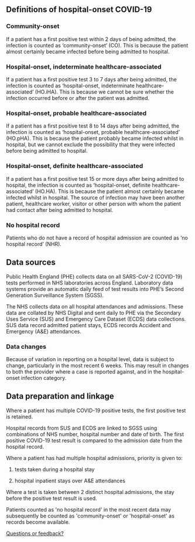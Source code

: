 ## Definitions of hospital-onset COVID-19

### Community-onset

If a patient has a first positive test within 2 days of being admitted, the infection is counted as ‘community-onset’ (CO). This is because the patient almost certainly became infected before being admitted to hospital.

### Hospital-onset, indeterminate healthcare-associated

If a patient has a first positive test 3 to 7 days after being admitted, the infection is counted as ‘hospital-onset, indeterminate healthcare-associated’ (HO.iHA). This is because we cannot be sure whether the infection occurred before or after the patient was admitted.

### Hospital-onset, probable healthcare-associated

If a patient has a first positive test 8 to 14 days after being admitted, the infection is counted as ‘hospital-onset, probable healthcare-associated’ (HO.pHA). This is because the patient probably became infected whilst in hospital, but we cannot exclude the possibility that they were infected before being admitted to hospital.

### Hospital-onset, definite healthcare-associated

If a patient has a first positive test 15 or more days after being admitted to hospital, the infection is counted as ‘hospital-onset, definite healthcare-associated’ (HO.HA). This is because the patient almost certainly became infected whilst in hospital. The source of infection may have been another patient, healthcare worker, visitor or other person with whom the patient had contact after being admitted to hospital.

### No hospital record

Patients who do not have a record of hospital admission are counted as ‘no hospital record’ (NHR).


## Data sources

Public Health England (PHE) collects data on all SARS-CoV-2 (COVID-19) tests performed in NHS laboratories across England. Laboratory data systems provide an automatic daily feed of test results into PHE’s Second Generation Surveillance System (SGSS).

The NHS collects data on all hospital attendances and admissions. These data are collated by NHS Digital and sent daily to PHE via the Secondary Uses Service (SUS) and Emergency Care Dataset (ECDS) data collections. SUS data record admitted patient stays, ECDS records Accident and Emergency (A&E) attendances.

### Data changes

Because of variation in reporting on a hospital level, data is subject to change, particularly in the most recent 6 weeks. This may result in changes to both the provider where a case is reported against, and in the hospital-onset infection category.


## Data preparation and linkage

Where a patient has multiple COVID-19 positive tests, the first positive test is retained.

Hospital records from SUS and ECDS are linked to SGSS using combinations of NHS number, hospital number and date of birth. The first positive COVID-19 test result is compared to the admission date from the hospital record.

Where a patient has had multiple hospital admissions, priority is given to:

1. tests taken during a hospital stay

2. hospital inpatient stays over A&E attendances

Where a test is taken between 2 distinct hospital admissions, the stay before the positive test result is used.

Patients counted as 'no hospital record' in the most recent data may subsequently be counted as 'community-onset' or 'hospital-onset' as records become available.

<a href="mailto:coronavirus-hcai@phe.gov.uk?subject=Coronavirus hospital-onset dashboard" target="_blank">Questions or feedback?</a>
